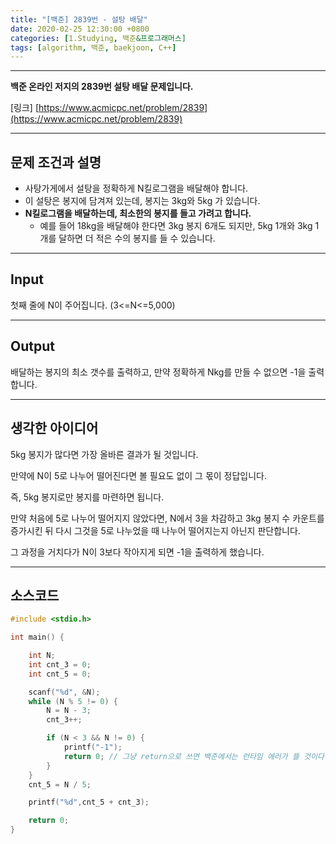 ```yaml
---
title: "[백준] 2839번 - 설탕 배달"
date: 2020-02-25 12:30:00 +0800
categories: [1.Studying, 백준&프로그래머스]
tags: [algorithm, 백준, baekjoon, C++]
---
```




------

**백준 온라인 저지의 2839번 설탕 배달 문제입니다.**

[링크] [https://www.acmicpc.net/problem/2839](https://www.acmicpc.net/problem/2839)

---

## **문제 조건과 설명**

* 사탕가게에서 설탕을 정확하게 N킬로그램을 배달해야 합니다.
* 이 설탕은 봉지에 담겨져 있는데, 봉지는 3kg와 5kg 가 있습니다.
* **N킬로그램을 배달하는데, 최소한의 봉지를 들고 가려고 합니다.**
  * 예를 들어 18kg을 배달해야 한다면 3kg 봉지 6개도 되지만, 5kg 1개와 3kg 1개를 달하면 더 적은 수의 봉지를 들 수 있습니다.

------




## **Input**

첫째 줄에 N이 주어집니다. (3<=N<=5,000)

------



## **Output**

배달하는 봉지의 최소 갯수를 출력하고, 만약 정확하게 Nkg를 만들 수 없으면 -1을 출력합니다.

---



## **생각한 아이디어**

5kg 봉지가 많다면 가장 올바른 결과가 될 것입니다.

만약에 N이 5로 나누어 떨어진다면 볼 필요도 없이 그 몫이 정답입니다.

즉, 5kg 봉지로만 봉지를 마련하면 됩니다.

만약 처음에 5로 나누어 떨어지지 않았다면, N에서 3을 차감하고 3kg 봉지 수 카운트를 증가시킨 뒤 다시 그것을 5로 나누었을 때 나누어 떨어지는지 아닌지 판단합니다.

그 과정을 거치다가 N이 3보다 작아지게 되면 -1을 출력하게 했습니다.

------



## **소스코드**

```c++
#include <stdio.h>

int main() {

	int N;
	int cnt_3 = 0;
	int cnt_5 = 0;

	scanf("%d", &N);
	while (N % 5 != 0) {
		N = N - 3;
		cnt_3++;

		if (N < 3 && N != 0) {
			printf("-1");
			return 0; // 그냥 return으로 쓰면 백준에서는 런타임 에러가 뜰 것이다.
		}
	}
	cnt_5 = N / 5;

	printf("%d",cnt_5 + cnt_3);

	return 0;
}
```

